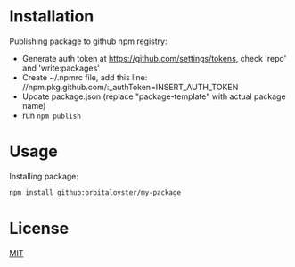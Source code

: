 # Installation
Publishing package to github npm registry:
* Generate auth token at https://github.com/settings/tokens, check 'repo' and 'write:packages'
* Create ~/.npmrc file, add this line: //npm.pkg.github.com/:_authToken=INSERT_AUTH_TOKEN
* Update package.json (replace "package-template" with actual package name)
* run ```npm publish```

# Usage
Installing package:
```bash
npm install github:orbitaloyster/my-package
```

# License
[MIT](LICENSE)

